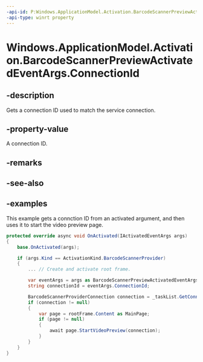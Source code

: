 ```yaml
---
-api-id: P:Windows.ApplicationModel.Activation.BarcodeScannerPreviewActivatedEventArgs.ConnectionId
-api-type: winrt property
---
```


<!-- Property syntax.
public string ConnectionId { get; }
-->

# Windows.ApplicationModel.Activation.BarcodeScannerPreviewActivatedEventArgs.ConnectionId

## -description
Gets a connection ID used to match the service connection.

## -property-value
A connection ID.

## -remarks

## -see-also

## -examples
This example gets a connction ID from an activated argument, and then uses it to start the video preview page.

```csharp
protected override async void OnActivated(IActivatedEventArgs args)
{
    base.OnActivated(args);

    if (args.Kind == ActivationKind.BarcodeScannerProvider)
    {
        ... // Create and activate root frame. 

        var eventArgs = args as BarcodeScannerPreviewActivatedEventArgs;
        string connectionId = eventArgs.ConnectionId;

        BarcodeScannerProviderConnection connection = _taskList.GetConnection(connectionId);
        if (connection != null)
        {
            var page = rootFrame.Content as MainPage;
            if (page != null)
            {
                await page.StartVideoPreview(connection);
            }
        }
    }
}



```
